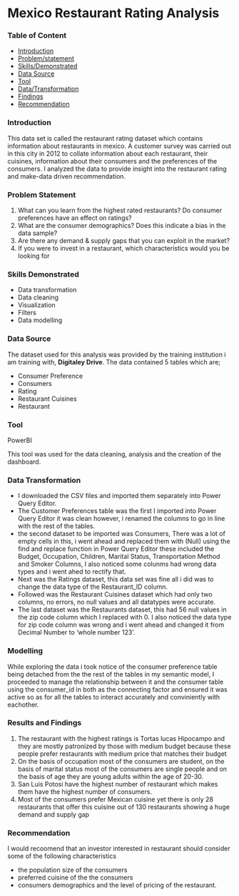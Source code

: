 # Mexico Restaurant Rating Analysis

### Table of Content
- [Introduction](#introductio)
- [Problem/statement](#problem/statement)
- [Skills/Demonstrated](#skills/emonstrated)
- [Data Source](#data-source)
- [Tool](#tool)
- [Data/Transformation](#data/transformation)
- [Findings](#Findings)
- [Recommendation](#recommendation)

### Introduction

This data set is called the restaurant rating dataset which contains information about restaurants in mexico. A customer survey was carried out in this city in 2012 to collate information about each restaurant, their cuisines, information about their consumers and the preferences of the consumers. I analyzed the data to provide insight into the restaurant rating and make-data driven recommendation. 

### Problem Statement
1. What can you learn from the highest rated restaurants? Do consumer preferences have an effect on ratings?
2. What are the consumer demographics? Does this indicate a bias in the data sample?
3. Are there any demand & supply gaps that you can exploit in the market?
4. If you were to invest in a restaurant, which characteristics would you be looking for
   
### Skills Demonstrated
- Data transformation
- Data cleaning
- Visualization
- Filters
- Data modelling

### Data Source

The dataset used for this analysis was provided by the training institution i am training with, **Digitaley Drive**. 
The data contained 5 tables which are;
- Consumer Preference
- Consumers
- Rating
- Restaurant Cuisines
- Restaurant

### Tool

PowerBI 

This tool was used for the data cleaning, analysis and the creation of the dashboard.

### Data Transformation
- I downloaded the CSV files and imported them separately into Power Query Editor.
- The Customer Preferences table was the first I imported into Power Query Editor it was clean however, i renamed the columns to go in line with the rest of the tables. 
- the second dataset to be imported was Consumers, There was a lot of empty cells in this, i went ahead and replaced them with (Null) using the find and replace function in Power Query Editor these included the Budget, Occupation, Children, Marital Status, Transportation Method and Smoker Columns, I also noticed some colunms had wrong data types and i went ahed to rectify that.
- Next was the Ratings dataset, this data set was fine all i did was to change the data type of the Restaurant_ID column.
- Followed was the Restaurant Cuisines dataset which had only two columns, no errors, no null values and all datatypes were accurate. 
- The last dataset was the Restaurants dataset, this had 56 null values in the zip code column which I replaced with 0. I also noticed the data type for zip code column was wrong and i went ahead and changed it from Decimal Number to ‘whole number 123’.

### Modelling
While exploring the data i took notice of the consumer preference table being detached from the the rest of the tables in my semantic model, I proceeded to manage the relationship between it and the consumer table using the consumer_id in both as the connecting factor and ensured it was active so  as for all the tables to interact accurately and conviniently with eachother.


### Results and Findings
1. The restaurant with the highest  ratings is  Tortas lucas Hipocampo  and they are mostly patronized by those with medium budget because these people prefer restaurants with medium price that matches their budget
2. On the basis of occupation most of the consumers are student, on the basis of marital status most of the consumers are single people and on the basis of  age they are young adults within the age of 20-30.
3. San Luis Potosi have the highest number of restaurant which makes them have the highest number of consumers.
4. Most of the consumers prefer Mexican cuisine yet there is only 28 restaurants that offer this cuisine out of 130 restaurants showing a huge demand and supply gap


 ### Recommendation
I would recoomend that an investor interested in restaurant should consider some of the following characteristics
- the population size of the consumers
- preferred cuisine of the the consumers
- consumers demographics and the level of pricing of the restaurant. 
